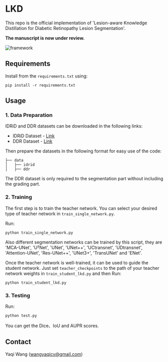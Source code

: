 # LKD

This repo is the official implementation of 'Lesion-aware Knowledge Distillation for Diabetic Retinopathy Lesion Segmentation'.

**The manuscript is now under review.**

![framework](https://github.com/YaqiWangCV/LKD/main/docs/framework.jpg)

## Requirements

Install from the ```requirements.txt``` using:

```angular2html
pip install -r requirements.txt
```

## Usage

### 1. Data Preparation

IDRiD and DDR datasets can be downloaded in the following links:

* IDRiD Dataset - [Link](https://idrid.grand-challenge.org/)
* DDR Dataset - [Link](https://github.com/nkicsl/DDR-dataset)

Then prepare the datasets in the following format for easy use of the code:

```angular2html
├── data
│   ├── idrid
│   ├── ddr
```

The DDR dataset is only required to the segmentation part without including the grading part.

### 2. Training

The first step is to train the teacher network. You can select your desired type of teacher network in ```train_single_network.py```.

Run:

```angular2html
python train_single_network.py
```

Also different segmentation networks can be trained by this script, they are 'MCA-UNet', 'U²Net', 'UNet', 'UNet++', 'UCtransnet', 'UDtransnet', 'Attention-UNet', 'Res-UNet++', 'UNet3+', 'TransUNet' and 'ENet'. 



Once the teacher network is well-trained, it can be used to guide the student network. Just set ```teacher_checkpoints``` to the path of your teacher network weights in ```train_student_lkd.py``` and then Run:

```angular2html
python train_student_lkd.py
```

### 3. Testing

 Run:

```angular2html
python test.py
```

You can get the Dice、IoU and AUPR scores. 



<!--
## Citations

If this code is helpful for your study, please cite:
```
@misc{wang2021uctransnet,
      title={UCTransNet: Rethinking the Skip Connections in U-Net from a Channel-wise Perspective with Transformer}, 
      author={Haonan Wang and Peng Cao and Jiaqi Wang and Osmar R. Zaiane},
      year={2021},
      eprint={2109.04335},
      archivePrefix={arXiv},
      primaryClass={cs.CV}
}
```
-->

## Contact

Yaqi Wang ([wangyaqicv@gmail.com](wangyaqicv@gmail.com))
